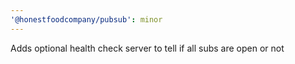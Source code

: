 ```yaml
---
'@honestfoodcompany/pubsub': minor
---
```


Adds optional health check server to tell if all subs are open or not
